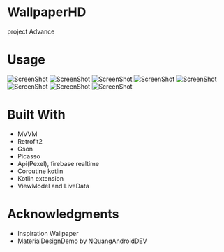 # WallpaperHD
project Advance


# Usage
![ScreenShot](device-2021-12-27-165935.png)
![ScreenShot](device-2021-12-27-170103.png)
![ScreenShot](device-2021-12-27-170145.png)
![ScreenShot](device-2021-12-27-104444.png)
![ScreenShot](device-2021-12-27-104527.png)
![ScreenShot](device-2021-12-27-104623.png)
![ScreenShot](device-2021-12-27-104723.png)
![ScreenShot](device-2021-12-27-104808.png)



# Built With
 - MVVM
 - Retrofit2
 - Gson
 - Picasso
 - Api(Pexel), firebase realtime
 - Coroutine kotlin
 - Kotlin extension
 - ViewModel and LiveData
 
# Acknowledgments
  - Inspiration Wallpaper
  - MaterialDesignDemo by NQuangAndroidDEV

